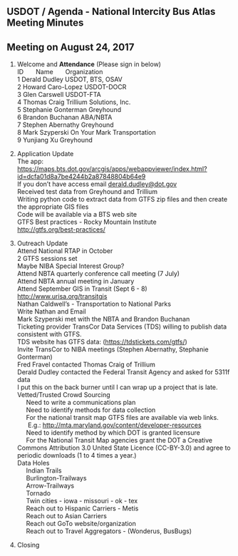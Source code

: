
## USDOT / Agenda - National Intercity Bus Atlas Meeting Minutes     
## Meeting on August 24, 2017    

1. Welcome and **Attendance** (Please sign in below)    
ID &nbsp; &nbsp; &nbsp; Name &nbsp; &nbsp; &nbsp; Organization      
1  Derald Dudley   USDOT, BTS, OSAV        
2  Howard Caro-Lopez   USDOT-DOCR  
3  Glen Carswell   USDOT-FTA  
4  Thomas Craig   Trillium Solutions, Inc.  
5  Stephanie Gonterman  Greyhound  
6  Brandon Buchanan   ABA/NBTA  
7  Stephen Abernathy   Greyhound  
8  Mark Szyperski   On Your Mark Transportation  
9  Yunjiang Xu   Greyhound  

2. Application Update  
The app: https://maps.bts.dot.gov/arcgis/apps/webappviewer/index.html?id=dcfa01d8a7be4244b2a87848804b64e9  
If you don’t have access email derald.dudley@dot.gov  
Received test data from Greyhound and Trillium  
Writing python code to extract data from GTFS zip files and then create the appropriate GIS files  
Code will be available via a BTS web site  
GTFS Best practices - Rocky Mountain Institute  
http://gtfs.org/best-practices/  

3. Outreach Update  
Attend National RTAP in October  
2 GTFS sessions set  
Maybe NIBA Special Interest Group?  
Attend NBTA quarterly conference call meeting (7 July)  
Attend NBTA annual meeting in January  
Attend September GIS in Transit (Sept 6 - 8)  
http://www.urisa.org/transitgis  
Nathan Caldwell’s - Transportation to National Parks  
Write Nathan and Email  
Mark Szyperski met with the NBTA and Brandon Buchanan  
Ticketing provider TransCor Data Services (TDS) willing to publish data consistent with GTFS.  
	TDS website has GTFS data: (https://tdstickets.com/gtfs/)  
Invite TransCor to NIBA meetings (Stephen Abernathy, Stephanie Gonterman)  
Fred Fravel contacted Thomas Craig of Trillium  
Derald Dudley contacted the Federal Transit Agency and asked for 5311f data  
I put this on the back burner until I can wrap up a project that is late.  
Vetted/Trusted Crowd Sourcing  
 &nbsp; &nbsp; &nbsp;Need to write a communications plan  
 &nbsp; &nbsp; &nbsp;Need to identify methods for data collection  
 &nbsp; &nbsp; &nbsp;For the national transit map GTFS files are available via web links.  
 &nbsp; &nbsp; &nbsp;	E.g.: http://mta.maryland.gov/content/developer-resources  
 &nbsp; &nbsp; &nbsp;Need to identify method by which DOT is granted licensure  
 &nbsp; &nbsp; &nbsp;For the National Transit Map agencies grant the DOT a Creative Commons Attribution 3.0 United State Licence (CC-BY-3.0) and agree to periodic downloads (1 to 4 times a year.)  
Data Holes  
 &nbsp; &nbsp; &nbsp;Indian Trails  
 &nbsp; &nbsp; &nbsp;Burlington-Trailways  
 &nbsp; &nbsp; &nbsp;Arrow-Trailways  
 &nbsp; &nbsp; &nbsp;Tornado  
 &nbsp; &nbsp; &nbsp;Twin cities - iowa - missouri - ok - tex  
 &nbsp; &nbsp; &nbsp;Reach out to Hispanic Carriers - Metis  
 &nbsp; &nbsp; &nbsp;Reach out to Asian Carriers  
 &nbsp; &nbsp; &nbsp;Reach out GoTo website/organization  
 &nbsp; &nbsp; &nbsp;Reach out to Travel Aggregators - (Wonderus, BusBugs)  

4. Closing    

